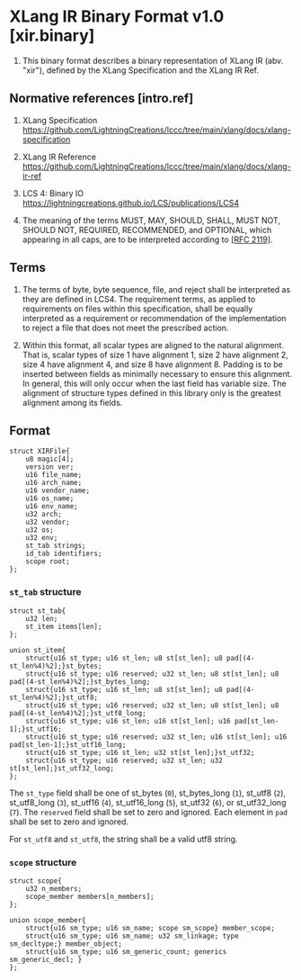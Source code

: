 # XLang IR Binary Format v1.0 [xir.binary]

1. This binary format describes a binary representation of XLang IR (abv. "xir"), defined by the XLang Specification and the XLang IR Ref.


## Normative references [intro.ref]

1. XLang Specification <https://github.com/LightningCreations/lccc/tree/main/xlang/docs/xlang-specification>

2. XLang IR Reference <https://github.com/LightningCreations/lccc/tree/main/xlang/docs/xlang-ir-ref>

3. LCS 4: Binary IO <https://lightningcreations.github.io/LCS/publications/LCS4>

4. The meaning of the terms MUST, MAY, SHOULD, SHALL, MUST NOT, SHOULD NOT, REQUIRED, RECOMMENDED, and OPTIONAL, which appearing in all caps, are to be interpreted according to [[RFC 2119]](https://tools.ietf.org/html/rfc2119). 

## Terms

1. The terms of byte, byte sequence, file, and reject shall be interpreted as they are defined in LCS4. The requirement terms, as applied to requirements on files within this specification, shall be equally interpreted as a requirement or recommendation of the implementation to reject a file that does not meet the prescribed action. 

2. Within this format, all scalar types are aligned to the natural alignment. That is, scalar types of size 1 have alignment 1, size 2 have alignment 2, size 4 have alignment 4, and size 8 have alignment 8. Padding is to be inserted between fields as minimally necessary to ensure this alignment. In general, this will only occur when the last field has variable size. The alignment of structure types defined in this library only is the greatest alignment among its fields. 

## Format

```
struct XIRFile{
    u8 magic[4];
    version ver;
    u16 file_name;
    u16 arch_name;
    u16 vendor_name;
    u16 os_name;
    u16 env_name;
    u32 arch;
    u32 vendor;
    u32 os;
    u32 env;
    st_tab strings;
    id_tab identifiers;
    scope root;
};
```

### `st_tab` structure

```
struct st_tab{
    u32 len;
    st_item items[len];
};

union st_item{
    struct{u16 st_type; u16 st_len; u8 st[st_len]; u8 pad[(4-st_len%4)%2];}st_bytes;
    struct{u16 st_type; u16 reserved; u32 st_len; u8 st[st_len]; u8 pad[(4-st_len%4)%2];}st_bytes_long;
    struct{u16 st_type; u16 st_len; u8 st[st_len]; u8 pad[(4-st_len%4)%2];}st_utf8;
    struct{u16 st_type; u16 reserved; u32 st_len; u8 st[st_len]; u8 pad[(4-st_len%4)%2];}st_utf8_long;
    struct{u16 st_type; u16 st_len; u16 st[st_len]; u16 pad[st_len-1];}st_utf16;
    struct{u16 st_type; u16 reserved; u32 st_len; u16 st[st_len]; u16 pad[st_len-1];}st_utf16_long;
    struct{u16 st_type; u16 st_len; u32 st[st_len];}st_utf32;
    struct{u16 st_type; u16 reserved; u32 st_len; u32 st[st_len];}st_utf32_long;
};
```

The `st_type` field shall be one of st_bytes (`0`), st_bytes_long (`1`), st_utf8 (`2`), st_utf8_long (`3`), 
  st_utf16 (`4`), st_utf16_long (`5`), st_utf32 (`6`), or st_utf32_long (`7`).
The `reserved` field shall be set to zero and ignored. Each element in `pad` shall be set to zero and ignored.

For `st_utf8` and `st_utf8`, the string shall be a valid utf8 string. 

### `scope` structure

```
struct scope{
    u32 n_members;
    scope_member members[n_members];
};
```

```
union scope_member{
    struct{u16 sm_type; u16 sm_name; scope sm_scope} member_scope;
    struct{u16 sm_type; u16 sm_name; u32 sm_linkage; type sm_decltype;} member_object;
    struct{u16 sm_type; u16 sm_generic_count; generics sm_generic_decl; }
};
```

